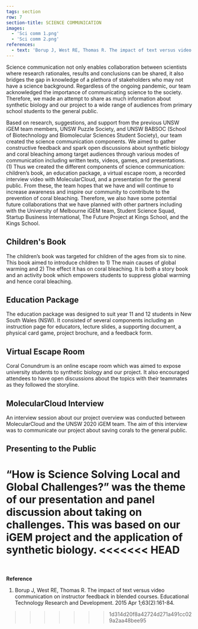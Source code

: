 ```yaml
---
tags: section
row: 7
section-title: SCIENCE COMMUNICATION
images:
  - 'Sci comm 1.png'
  - 'Sci comm 2.png'
references:
  - text: 'Borup J, West RE, Thomas R. The impact of text versus video communication on instructor feedback in blended courses. Educational Technology Research and Development. 2015 Apr 1;63(2):161-84.'
---
```

Science communication not only enables collaboration between scientists where research rationales, results and conclusions can be shared, it also bridges the gap in knowledge of a plethora of stakeholders who may not have a science background. Regardless of the ongoing pandemic, our team acknowledged the importance of communicating science to the society. Therefore, we made an attempt to share as much information about synthetic biology and our project to a wide range of audiences from primary school students to the general public.

Based on research, suggestions, and support from the previous UNSW iGEM team members, UNSW Puzzle Society, and UNSW BABSOC (School of Biotechnology and Biomolecular Sciences Student Society), our team created the science communication components. We aimed to gather constructive feedback and spark open discussions about synthetic biology and coral bleaching among target audiences through various modes of communication including written texts, videos, games, and presentations. (1) Thus we created the different components of science communication: children’s book, an education package, a virtual escape room, a recorded interview video with MolecularCloud, and a presentation for the general public. From these, the team hopes that we have and will continue to increase awareness and inspire our community to contribute to the prevention of coral bleaching. Therefore, we also have some potential future collaborations that we have planned with other partners including with the University of Melbourne iGEM team, Student Science Squad, Startup Business International, The Future Project at Kings School, and the Kings School.


## Children's Book
The children’s book was targeted for children of the ages from six to nine. This book aimed to introduce children to 1) The main causes of global warming and 2) The effect it has on coral bleaching. It is both a story book and an activity book which empowers students to suppress global warming and hence coral bleaching.

## Education Package
The education package was designed to suit year 11 and 12 students in New South Wales (NSW). It consisted of several components including an instruction page for educators, lecture slides, a supporting document, a physical card game, project brochure, and a feedback form.

## Virtual Escape Room
Coral Conundrum is an online escape room which was aimed to expose university students to synthetic biology and our project. It also encouraged attendees to have open discussions about the topics with their teammates as they followed the storyline.

## MolecularCloud Interview
An interview session about our project overview was conducted between MolecularCloud and the UNSW 2020 iGEM team. The aim of this interview was to communicate our project about saving corals to the general public.

## Presenting to the Public
“How is Science Solving Local and Global Challenges?” was the theme of our presentation and panel discussion about taking on challenges. This was based on our iGEM project and the application of synthetic biology.
<<<<<<< HEAD
=======

<br><br>
**Reference**
1. Borup J, West RE, Thomas R. The impact of text versus video communication on instructor feedback in blended courses. Educational Technology Research and Development. 2015 Apr 1;63(2):161-84.
>>>>>>> 1d314d20f8a42724d271a491cc029a2aa48bee95
